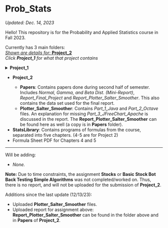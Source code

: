 # Prob_Stats
*Updated: Dec. 14, 2023*

Hello! This repository is for the Probability and Applied Statistics course in Fall 2023.

Currently has 3 main folders: 
<br><ins>*Shown are details for:* **Project_2**</ins>
<br><i>Click <b>Project_1</b> for what that project contains</i>
<details>
  <summary><b>Project_1</b></summary>
  <ul>
    <li><b>Excel_Histograms</b>: Contains <i>Excel files</i> (+ PDFs of the files) of assignments done in class.</li>
    <li><b>Github_Assignment</b>: Contains <i>essay</i> (from DSA I, Fall 2021), a <i>screenshot</i> (of committing code to someone else's repo), and a <i>file for merge conflict</i>.</li>
    <li><b>Programming_Assignments</b>: Contains programming assignments -- <i>MontyHall</i>, <i>Cars_CSV</i> (+ excel with data and graph. <b>Graph is gone from Excel Sheet - Screenshot of graph is provided</b>), <i>Birthday</i>, and <i>Hands</i> (Monte Carlo Simulation of Poker Hands).</li>
    <hr>
  </ul>
</details>

<ul>
  <li><b>Project_2</b></li>
    <ul>
      <li><b>Papers</b>: Contains papers done during second half of semester. Includes <i>Normal, Gamma, and Beta Dist. (Mini-Report)</i>, <i>Report_Final_Project</i> and <i>Report_Plotter_Salter_Smoother</i>. This also contains the data set used for the final report.</li>
      <li><b>Plotter_Salter_Smoother</b>: Contains <i>Part_1_Java</i> and <i>Part_2_Octave</i> files. An explanation for missing <i>Part_3_JFreeChart_Apache</i> is discussed in the report. The <b>Report_Plotter_Salter_Smoother</b> can be found here as well (a copy is in <b>Papers</b> folder).</li>
    </ul>
  <li><b>StatsLibrary</b>: Contains programs of formulas from the course, separated into five chapters. (4-5 are for Project 2)</li>
  <li>Formula Sheet PDF for Chapters 4 and 5</li>
</ul>

<hr>
Will be adding:
<ul>
  <li><i>None.</i></li>
</ul>

**Note:** Due to time constraints, the assignment **Stocks** or **Basic Stock Bot Back Testing Simple Algorithms** was not completed/worked on. Thus, there is no report, and will not be uploaded for the submission of **Project_2**.

Additions since the last update (12/13/23):
- Uploaded **Plotter_Salter_Smoother** files.
- Uploaded report for assignment above: **Report_Plotter_Salter_Smoother** can be found in the folder above and in **Papers** of **Project_2**.
